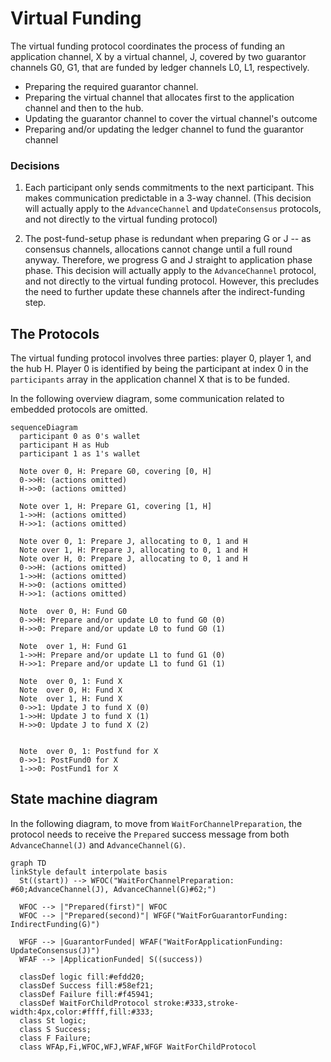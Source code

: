 # Virtual Funding

The virtual funding protocol coordinates the process of funding an application channel,
X by a virtual channel, J, covered by two guarantor channels G0, G1, that are funded by
ledger channels L0, L1, respectively.

- Preparing the required guarantor channel.
- Preparing the virtual channel that allocates first to the application channel and then to the hub.
- Updating the guarantor channel to cover the virtual channel's outcome
- Preparing and/or updating the ledger channel to fund the guarantor channel

### Decisions

1. Each participant only sends commitments to the next participant. This makes communication predictable in a 3-way channel. (This decision will actually apply to the `AdvanceChannel` and `UpdateConsensus` protocols, and not directly to the virtual funding protocol)

2. The post-fund-setup phase is redundant when preparing G or J -- as consensus channels, allocations cannot change until a full round anyway. Therefore, we progress G and J straight to application phase phase. This decision will actually apply to the `AdvanceChannel` protocol, and not directly to the virtual funding protocol. However, this precludes the need to further update these channels after the indirect-funding step.

## The Protocols

The virtual funding protocol involves three parties: player 0, player 1, and the hub H.
Player 0 is identified by being the participant at index 0 in the `participants` array in
the application channel X that is to be funded.

In the following overview diagram, some communication related to embedded protocols are omitted.

```mermaid
sequenceDiagram
  participant 0 as 0's wallet
  participant H as Hub
  participant 1 as 1's wallet

  Note over 0, H: Prepare G0, covering [0, H]
  0->>H: (actions omitted)
  H->>0: (actions omitted)

  Note over 1, H: Prepare G1, covering [1, H]
  1->>H: (actions omitted)
  H->>1: (actions omitted)

  Note over 0, 1: Prepare J, allocating to 0, 1 and H
  Note over 1, H: Prepare J, allocating to 0, 1 and H
  Note over H, 0: Prepare J, allocating to 0, 1 and H
  0->>H: (actions omitted)
  1->>H: (actions omitted)
  H->>0: (actions omitted)
  H->>1: (actions omitted)

  Note  over 0, H: Fund G0
  0->>H: Prepare and/or update L0 to fund G0 (0)
  H->>0: Prepare and/or update L0 to fund G0 (1)

  Note  over 1, H: Fund G1
  1->>H: Prepare and/or update L1 to fund G1 (0)
  H->>1: Prepare and/or update L1 to fund G1 (1)

  Note  over 0, 1: Fund X
  Note  over 0, H: Fund X
  Note  over 1, H: Fund X
  0->>1: Update J to fund X (0)
  1->>H: Update J to fund X (1)
  H->>0: Update J to fund X (2)


  Note  over 0, 1: Postfund for X
  0->>1: PostFund0 for X
  1->>0: PostFund1 for X
```

## State machine diagram

In the following diagram, to move from `WaitForChannelPreparation`, the protocol needs to receive the `Prepared` success message from both `AdvanceChannel(J)` and `AdvanceChannel(G)`.

```mermaid
graph TD
linkStyle default interpolate basis
  St((start)) --> WFOC("WaitForChannelPreparation: #60;AdvanceChannel(J), AdvanceChannel(G)#62;")

  WFOC --> |"Prepared(first)"| WFOC
  WFOC --> |"Prepared(second)"| WFGF("WaitForGuarantorFunding: IndirectFunding(G)")

  WFGF --> |GuarantorFunded| WFAF("WaitForApplicationFunding: UpdateConsensus(J)")
  WFAF --> |ApplicationFunded| S((success))

  classDef logic fill:#efdd20;
  classDef Success fill:#58ef21;
  classDef Failure fill:#f45941;
  classDef WaitForChildProtocol stroke:#333,stroke-width:4px,color:#ffff,fill:#333;
  class St logic;
  class S Success;
  class F Failure;
  class WFAp,Fi,WFOC,WFJ,WFAF,WFGF WaitForChildProtocol
```
